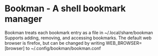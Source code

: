 # Bookman - A shell bookmark manager

Bookman treats each bookmark entry as a file in ~/.local/share/bookman
Supports adding, removing, and accessing bookmarks.
The default web browser is firefox, but can be changed by writing 
WEB_BROWSER=[browser] to ~/.config/bookman/bookman.conf
